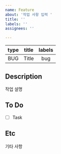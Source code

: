 ```yaml
---
name: Feature
about: '작업 사항 입력 '
title: ''
labels: ''
assignees: ''

---
```


|type|title|labels|
|:------:|:---:|:--:|
|BUG|Title|bug|

## Description
작업 설명

## To Do
- [ ] Task

## Etc
기타 사항
